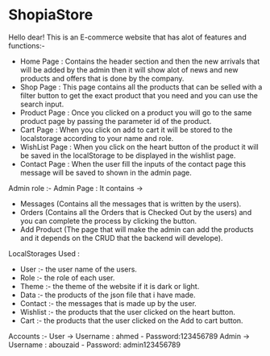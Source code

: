 # ShopiaStore
Hello dear!
This is an E-commerce website that has alot of features and functions:-
- Home Page : Contains the header section and then the new arrivals that will be added by the admin then it will show alot of news and new products and offers that is done by the company.
- Shop Page : This page contains all the products that can be selled with a filter button to get the exact product that you need and you can use the search input.
- Product Page : Once you clicked on a product you will go to the same product page by passing the parameter id of the product.
- Cart Page : When you click on add to cart it will be stored to the localstorage according to your name and role.
- WishList Page : When you click on the heart button of the product it will be saved in the localStorage to be displayed in the wishlist page.
- Contact Page : When the user fill the inputs of the contact page this message will be saved to shown in the admin page.

Admin role :-
Admin Page : It contains ->
- Messages (Contains all the messages that is written by the users).
- Orders (Contains all the Orders that is Checked Out by the users) and you can complete the process by clicking the button.
- Add Product (The page that will make the admin can add the products and it depends on the CRUD that the backend will develope).

LocalStorages Used : 
- User :- the user name of the users.
- Role :- the role of each user.
- Theme :- the theme of the website if it is dark or light.
- Data :- the products of the json file that i have made.
- Contact :- the messages that is made up by the user.
- Wishlist :- the products that the user clicked on the heart button.
- Cart :- the products that the user clicked on the Add to cart button.


Accounts :-
User -> Username : ahmed - Password:123456789
Admin -> Username : abouzaid - Password: admin123456789

